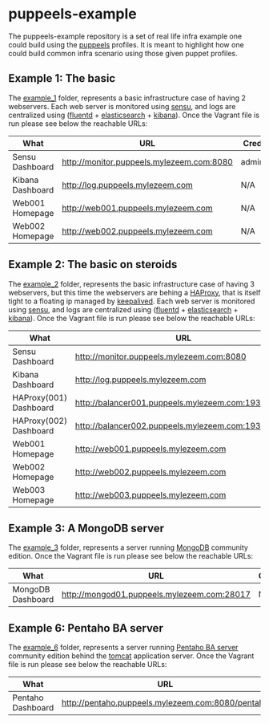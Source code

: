 puppeels-example
================

The puppeels-example repository is a set of real life infra example one could build using the [puppeels](https://github.com/Mylezeem/puppeels) profiles. It is meant to highlight how one could build common infra scenario using those given puppet profiles.


Example 1: The basic
--------------------

The [example_1](https://github.com/Mylezeem/puppeels-example/tree/master/example_1) folder, represents a basic infrastructure case of having 2 webservers. Each web server is monitored using [sensu](http://sensuapp.org), and logs are centralized using ([fluentd](http://www.fluentd.org) + [elasticsearch](http://www.elasticsearch.org) + [kibana](http://www.elasticsearch.org/overview/kibana/)). Once the Vagrant file is run please see below the reachable URLs:

| What            | URL                                       | Credentials  |
|-----------------|-------------------------------------------|--------------|
|Sensu Dashboard  | http://monitor.puppeels.mylezeem.com:8080 | admin/secret |
|Kibana Dashboard | http://log.puppeels.mylezeem.com          | N/A          |
|Web001 Homepage  | http://web001.puppeels.mylezeem.com       | N/A          |
|Web002 Homepage  | http://web002.puppeels.mylezeem.com       | N/A          |


Example 2: The basic on steroids
--------------------------------

The [example_2](https://github.com/Mylezeem/puppeels-example/tree/master/example_2) folder, represents the basic infrastructure case of having 3 webservers, but this time the webservers are behing a [HAProxy](http://www.haproxy.org), that is itself tight to a floating ip managed by [keepalived](http://keepalived.org). Each web server is monitored using [sensu](http://sensuapp.org), and logs are centralized using ([fluentd](http://www.fluentd.org) + [elasticsearch](http://www.elasticsearch.org) + [kibana](http://www.elasticsearch.org/overview/kibana/)). Once the Vagrant file is run please see below the reachable URLs:

| What                  | URL                                                  | Credentials  |
|-----------------------|------------------------------------------------------|--------------|
|Sensu Dashboard        | http://monitor.puppeels.mylezeem.com:8080            | admin/secret |
|Kibana Dashboard       | http://log.puppeels.mylezeem.com                     | N/A          |
|HAProxy(001) Dashboard | http://balancer001.puppeels.mylezeem.com:1936/admin  | admin/secret |
|HAProxy(002) Dashboard | http://balancer002.puppeels.mylezeem.com:1936/admin  | admin/secret |
|Web001 Homepage        | http://web001.puppeels.mylezeem.com                  | N/A          |
|Web002 Homepage        | http://web002.puppeels.mylezeem.com                  | N/A          |
|Web003 Homepage        | http://web003.puppeels.mylezeem.com                  | N/A          |

Example 3: A MongoDB server
---------------------------

The [example_3](https://github.com/Mylezeem/puppeels-example/tree/master/example_3) folder, represents a server running [MongoDB](http://www.mongodb.org) community edition. Once the Vagrant file is run please see below the reachable URLs:

| What                    | URL                                                | Credentials    |
|-------------------------|----------------------------------------------------|----------------|
|MongoDB Dashboard        | http://mongod01.puppeels.mylezeem.com:28017        | N/A            |

Example 6: Pentaho BA server
----------------------------

The [example_6](https://github.com/Mylezeem/puppeels-example/tree/master/example_6) folder, represents a server running [Pentaho BA server](http://www.pentaho.com) community edition behind the [tomcat](http://tomcat.apache.org) application server. Once the Vagrant file is run please see below the reachable URLs:

| What                    | URL                                                | Credentials    |
|-------------------------|----------------------------------------------------|----------------|
|Pentaho Dashboard        | http://pentaho.puppeels.mylezeem.com:8080/pentaho  | admin/password |
